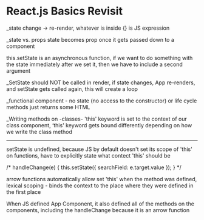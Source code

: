 # React.js Basics Revisit


 _state change -> re-render,
 whatever is inside {} is JS expression <br/>
 
 _state vs. props
 state becomes prop once it gets passed down to a component <br/>
 
 this.setState is an asynchronous function,
 if we want to do something with the state immediately after we set it,
 then we have to include a second argument
 
 _SetState should NOT be called in render,
 if state changes, App re-renders, and setState gets called again,
 this will create a loop <br/>
 
 _functional component - no state (no access to the constructor) or life cycle methods
 just returns some HTML
 
 _Writing methods on -classes-
 'this' keyword is set to the context of our class component,
 ‘this' keyword gets bound differently depending on how we write the class method <br/>
 
 ******************************
 
 setState is undefined, because JS by default doesn't set its scope of 'this' on functions,
 have to explicitly state what contect 'this' should be <br/>

  /* handleChange(e) {
    this.setState({ searchField: e.target.value });
  } */

arrow functions automatically allow set 'this' when the method was defined, 
lexical scoping - binds the context to the place where they were defined in the first place <br/>
      
 When JS defined App Component, it also defined all of the methods on the components, 
 including the handleChange because it is an arrow function
